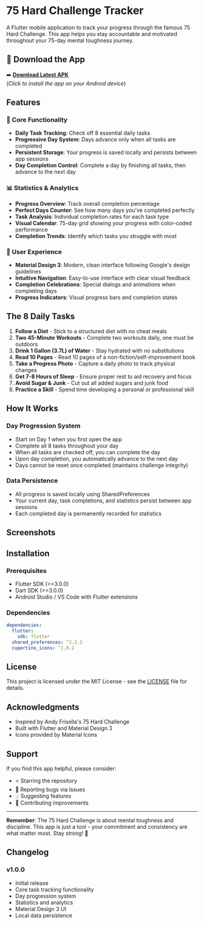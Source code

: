 # 75 Hard Challenge Tracker

A Flutter mobile application to track your progress through the famous 75 Hard Challenge. This app helps you stay accountable and motivated throughout your 75-day mental toughness journey.

## 📲 Download the App

➡️ **[Download Latest APK](https://github.com/sudheerthan/75HardChallenge/releases/latest/download/75HardChallenge-v1.0.0.apk)**  
(*Click to install the app on your Android device*)


## Features

### 🎯 Core Functionality
- **Daily Task Tracking**: Check off 8 essential daily tasks
- **Progressive Day System**: Days advance only when all tasks are completed
- **Persistent Storage**: Your progress is saved locally and persists between app sessions
- **Day Completion Control**: Complete a day by finishing all tasks, then advance to the next day

### 📊 Statistics & Analytics
- **Progress Overview**: Track overall completion percentage
- **Perfect Days Counter**: See how many days you've completed perfectly
- **Task Analysis**: Individual completion rates for each task type
- **Visual Calendar**: 75-day grid showing your progress with color-coded performance
- **Completion Trends**: Identify which tasks you struggle with most

### 🎨 User Experience
- **Material Design 3**: Modern, clean interface following Google's design guidelines
- **Intuitive Navigation**: Easy-to-use interface with clear visual feedback
- **Completion Celebrations**: Special dialogs and animations when completing days
- **Progress Indicators**: Visual progress bars and completion states

## The 8 Daily Tasks

1. **Follow a Diet** - Stick to a structured diet with no cheat meals
2. **Two 45-Minute Workouts** - Complete two workouts daily, one must be outdoors
3. **Drink 1 Gallon (3.7L) of Water** - Stay hydrated with no substitutions
4. **Read 10 Pages** - Read 10 pages of a non-fiction/self-improvement book
5. **Take a Progress Photo** - Capture a daily photo to track physical changes
6. **Get 7-8 Hours of Sleep** - Ensure proper rest to aid recovery and focus
7. **Avoid Sugar & Junk** - Cut out all added sugars and junk food
8. **Practice a Skill** - Spend time developing a personal or professional skill

## How It Works

### Day Progression System
- Start on Day 1 when you first open the app
- Complete all 8 tasks throughout your day
- When all tasks are checked off, you can complete the day
- Upon day completion, you automatically advance to the next day
- Days cannot be reset once completed (maintains challenge integrity)

### Data Persistence
- All progress is saved locally using SharedPreferences
- Your current day, task completions, and statistics persist between app sessions
- Each completed day is permanently recorded for statistics

## Screenshots

<!-- - Main tracking screen
- Statistics page
- Day completion dialog
- Rules/tasks overview -->

## Installation

### Prerequisites
- Flutter SDK (>=3.0.0)
- Dart SDK (>=3.0.0)
- Android Studio / VS Code with Flutter extensions

### Dependencies
```yaml
dependencies:
  flutter:
    sdk: flutter
  shared_preferences: ^2.2.2
  cupertino_icons: ^1.0.2
```

## License

This project is licensed under the MIT License - see the [LICENSE](LICENSE) file for details.

## Acknowledgments

- Inspired by Andy Frisella's 75 Hard Challenge
- Built with Flutter and Material Design 3
- Icons provided by Material Icons

## Support

If you find this app helpful, please consider:
- ⭐ Starring the repository
- 🐛 Reporting bugs via Issues
- 💡 Suggesting features
- 🔄 Contributing improvements

---

**Remember**: The 75 Hard Challenge is about mental toughness and discipline. This app is just a tool - your commitment and consistency are what matter most. Stay strong! 💪

## Changelog

### v1.0.0
- Initial release
- Core task tracking functionality
- Day progression system
- Statistics and analytics
- Material Design 3 UI
- Local data persistence